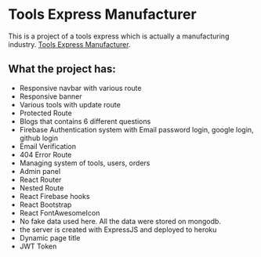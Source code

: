 # Tools Express Manufacturer

This is a project of a tools express which is actually a manufacturing industry. [Tools Express Manufacturer](https://tools-express-manufacturer.web.app/).

## What the project has:

* Responsive navbar with various route
* Responsive banner
* Various tools with update route
* Protected Route
* Blogs that contains 6 different questions
* Firebase Authentication system with Email password login, google login, github login
* Email Verification
* 404 Error Route
* Managing system of tools, users, orders
* Admin panel
* React Router
* Nested Route
* React Firebase hooks
* React Bootstrap
* React FontAwesomeIcon
* No fake data used here. All the data were stored on mongodb.
* the server is created with ExpressJS and deployed to heroku 
* Dynamic page title
* JWT Token